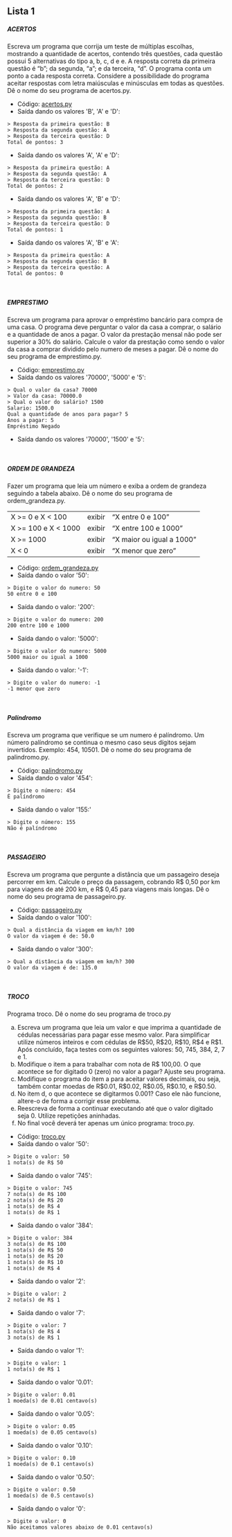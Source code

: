 ## Lista 1

##### ACERTOS

<p>Escreva um programa que corrija um teste de múltiplas escolhas, mostrando a quantidade de
acertos, contendo três questões, cada questão possui 5 alternativas do tipo a, b, c, d e e. A
resposta correta da primeira questão é “b”; da segunda, “a”; e da terceira, “d”. O programa
conta um ponto a cada resposta correta. Considere a possibilidade do programa aceitar
respostas com letra maiúsculas e minúsculas em todas as questões. Dê o nome do seu
programa de acertos.py.</p>
<ul>
    <li>Código: <a href="./acertos.py">acertos.py</a></li>
    <li>Saída dando os valores 'B', 'A' e 'D':</li>
</ul>

```
> Resposta da primeira questão: B
> Resposta da segunda questão: A
> Resposta da terceira questão: D
Total de pontos: 3
```

<ul>
    <li>Saída dando os valores 'A', 'A' e 'D':</li>
</ul>

```
> Resposta da primeira questão: A
> Resposta da segunda questão: A
> Resposta da terceira questão: D
Total de pontos: 2
```

<ul>
    <li>Saída dando os valores 'A', 'B' e 'D':</li>
</ul>

```
> Resposta da primeira questão: A
> Resposta da segunda questão: B
> Resposta da terceira questão: D
Total de pontos: 1
```

<ul>
    <li>Saída dando os valores 'A', 'B' e 'A':</li>
</ul>

```
> Resposta da primeira questão: A
> Resposta da segunda questão: B
> Resposta da terceira questão: A
Total de pontos: 0
```
<br>

##### EMPRESTIMO
<p>Escreva um programa para aprovar o empréstimo bancário para compra de uma casa. O
programa deve perguntar o valor da casa a comprar, o salário e a quantidade de anos a pagar.
O valor da prestação mensal não pode ser superior a 30% do salário. Calcule o valor da
prestação como sendo o valor da casa a comprar dividido pelo numero de meses a pagar. Dê o
nome do seu programa de emprestimo.py.</p>
<ul>
    <li>Código: <a href="./emprestimo.py">emprestimo.py</a></li>
    <li>Saída dando os valores '70000', '5000' e '5':</li>
</ul>

```
> Qual o valor da casa? 70000
> Valor da casa: 70000.0
> Qual o valor do salário? 1500
Salario: 1500.0
Qual a quantidade de anos para pagar? 5
Anos a pagar: 5
Empréstimo Negado
```

<ul>
    <li>Saída dando os valores '70000', '1500' e '5':</li>
</ul>
<br>

##### ORDEM DE GRANDEZA
<p>Fazer um programa que leia um número e exiba a ordem de grandeza seguindo a tabela abaixo.
Dê o nome do seu programa de ordem_grandeza.py.</p>
<table>
    <tr>
        <td>X >= 0 e X < 100</td>
        <td>exibir</td>
        <td>“X entre 0 e 100”</td>
    </tr>
    <tr>
        <td>X >= 100 e X < 1000</td>
        <td>exibir</td>
        <td>“X entre 100 e 1000”</td>
    </tr>
    <tr>
        <td>X >= 1000</td>
        <td>exibir</td>
        <td>“X maior ou igual a 1000”</td>
    </tr>
    <tr>
        <td>X < 0</td>
        <td>exibir</td>
        <td>“X menor que zero”</td>
    </tr>
</table>
<ul>
    <li>Código: <a href="./ordem_grandeza.py">ordem_grandeza.py</a></li>
    <li>Saída dando o valor '50':</li>
</ul>

```
> Digite o valor do numero: 50
50 entre 0 e 100
```

<ul>
    <li>Saída dando o valor: '200':</li>
</ul>

```
> Digite o valor do numero: 200
200 entre 100 e 1000
```

<ul>
    <li>Saída dando o valor: '5000':</li>
</ul>

```
> Digite o valor do numero: 5000
5000 maior ou igual a 1000
```

<ul>
    <li>Saída dando o valor: '-1':</li>
</ul>

```
> Digite o valor do numero: -1
-1 menor que zero
```
<br>

##### Palíndromo
<p>Escreva um programa que verifique se um numero é palíndromo. Um número palíndromo se
continua o mesmo caso seus dígitos sejam invertidos. Exemplo: 454, 10501. Dê o nome do seu
programa de palindromo.py.</p>
<ul>
    <li>Código: <a href="./palindromo.py">palindromo.py</a></li>
    <li>Saída dando o valor '454':</li>
</ul>

```
> Digite o número: 454
É palíndromo
```
<ul>
    <li>Saída dando o valor '155:'</li>
</ul>

```
> Digite o número: 155
Não é palíndromo
```
<br>

##### PASSAGEIRO
<p>Escreva um programa que pergunte a distância que um passageiro deseja percorrer em km.
Calcule o preço da passagem, cobrando R$ 0,50 por km para viagens de até 200 km, e R$ 0,45
para viagens mais longas. Dê o nome do seu programa de passageiro.py.</p>
<ul>
    <li>Código: <a href="./passageiro.py">passageiro.py</a></li>
    <li>Saída dando o valor '100':</li>
</ul>

```
> Qual a distância da viagem em km/h? 100
O valor da viagem é de: 50.0
```
<ul>
    <li>Saída dando o valor '300':</li>
</ul>

```
> Qual a distância da viagem em km/h? 300
O valor da viagem é de: 135.0
```
<br>

##### TROCO
<p>Programa troco. Dê o nome do seu programa de troco.py</p>
<ol type="a">
    <li>Escreva um programa que leia um valor e que imprima a quantidade de cédulas
    necessárias para pagar esse mesmo valor. Para simplificar utilize números inteiros e com
    cédulas de R$50, R$20, R$10, R$4 e R$1. Após concluído, faça testes com os seguintes
    valores: 50, 745, 384, 2, 7 e 1.</li>
    <li>Modifique o item a para trabalhar com nota de R$ 100,00. O que acontece se for digitado
    0 (zero) no valor a pagar? Ajuste seu programa.</li>
    <li>Modifique o programa do item a para aceitar valores decimais, ou seja, também contar
    moedas de R$0.01, R$0.02, R$0.05, R$0.10, e R$0.50.</li>
    <li>No item d, o que acontece se digitarmos 0.001? Caso ele não funcione, altere-o de forma
    a corrigir esse problema.</li>
    <li>Reescreva de forma a continuar executando até que o valor digitado seja 0. Utilize
    repetições aninhadas.</li>
    <li>No final você deverá ter apenas um único programa: troco.py.</li>
</ol>
<ul>
    <li>Código: <a href="./troco.py">troco.py</a></li>
    <li>Saída dando o valor '50':</li>
</ul>

```
> Digite o valor: 50
1 nota(s) de R$ 50
```
<ul>
    <li>Saída dando o valor '745':</li>
</ul>

```
> Digite o valor: 745
7 nota(s) de R$ 100
2 nota(s) de R$ 20
1 nota(s) de R$ 4
1 nota(s) de R$ 1
```
<ul>
    <li>Saída dando o valor '384':</li>
</ul>

```
> Digite o valor: 384
3 nota(s) de R$ 100
1 nota(s) de R$ 50
1 nota(s) de R$ 20
1 nota(s) de R$ 10
1 nota(s) de R$ 4
```
<ul>
    <li>Saída dando o valor '2':</li>
</ul>

```
> Digite o valor: 2
2 nota(s) de R$ 1
```
<ul>
    <li>Saída dando o valor '7':</li>
</ul>

```
> Digite o valor: 7
1 nota(s) de R$ 4
3 nota(s) de R$ 1
```
<ul>
    <li>Saída dando o valor '1':</li>
</ul>

```
> Digite o valor: 1
1 nota(s) de R$ 1
```
<ul>
    <li>Saída dando o valor '0.01':</li>
</ul>

```
> Digite o valor: 0.01
1 moeda(s) de 0.01 centavo(s)
```
<ul>
    <li>Saída dando o valor '0.05':</li>
</ul>

```
> Digite o valor: 0.05
1 moeda(s) de 0.05 centavo(s)
```
<ul>
    <li>Saída dando o valor '0.10':</li>
</ul>

```
> Digite o valor: 0.10
1 moeda(s) de 0.1 centavo(s)
```
<ul>
    <li>Saída dando o valor '0.50':</li>
</ul>

```
> Digite o valor: 0.50
1 moeda(s) de 0.5 centavo(s)
```
<ul>
    <li>Saída dando o valor '0':</li>
</ul>

```
> Digite o valor: 0
Não aceitamos valores abaixo de 0.01 centavo(s)
```
